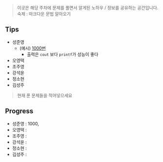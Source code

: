 > 이곳은 해당 주차에 문제를 풀면서 알게된 노하우 / 정보를 공유하는 공간입니다.
> 숙제 : 마크다운 문법 알아오기

## Tips

- 성준영
    - (예시) [1000번](https://github.com/sungjunyoung/algorithm-study/blob/master/week_1/1000_junyoung.cpp)
        - 출력은 `cout` 보다 `printf`가 성능이 좋다
- 오영택
- 조주영
- 강석윤
- 정소현
- 김성주

> 현재 푼 문제들을 적어넣으세요

## Progress

- 성준영 : 1000,
- 오영택 :
- 조주영 :
- 강석윤 :
- 정소현 :
- 김성주 :
